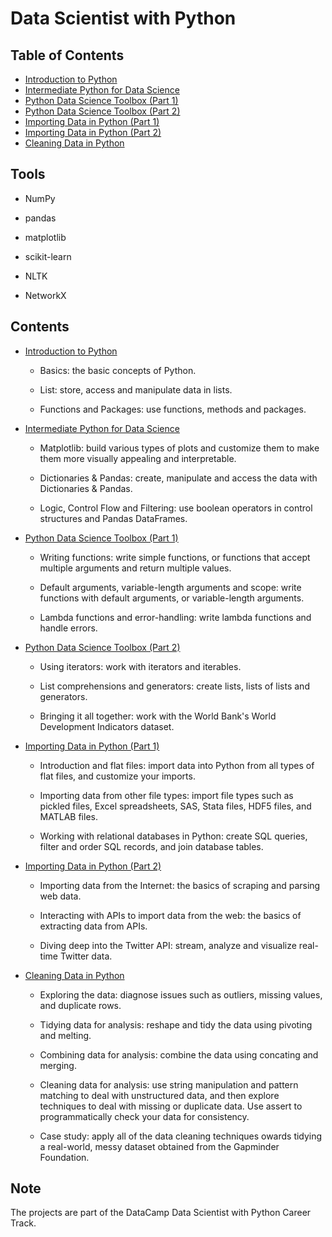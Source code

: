 # Data Scientist with Python

## Table of Contents
- [Introduction to Python](#1)
- [Intermediate Python for Data Science](#2)
- [Python Data Science Toolbox (Part 1)](#3)
- [Python Data Science Toolbox (Part 2)](#4)
- [Importing Data in Python (Part 1)](#5)
- [Importing Data in Python (Part 2)](#6)
- [Cleaning Data in Python](#7)

## Tools

- NumPy

- pandas

- matplotlib

- scikit-learn

- NLTK

- NetworkX

## Contents

<a id='1'></a>
- [Introduction to Python](https://github.com/iDataist/Introduction-to-Python)

  - Basics: the basic concepts of Python. 

  - List: store, access and manipulate data in lists.

  - Functions and Packages: use functions, methods and packages. 

<a id='2'></a>
- [Intermediate Python for Data Science](https://github.com/iDataist/Intermediate-Python-for-Data-Science)

  - Matplotlib: build various types of plots and customize them to make them more visually appealing and interpretable.

  - Dictionaries & Pandas: create, manipulate and access the data with Dictionaries & Pandas.

  - Logic, Control Flow and Filtering: use boolean operators in control structures and Pandas DataFrames. 

<a id='3'></a>
- [Python Data Science Toolbox (Part 1)](https://github.com/iDataist/Python-Data-Science-Toolbox-Part-1)

  - Writing functions: write simple functions, or functions that accept multiple arguments and return multiple values. 

  - Default arguments, variable-length arguments and scope: write functions with default arguments, or variable-length arguments. 

  - Lambda functions and error-handling: write lambda functions and handle errors. 

<a id='4'></a>
- [Python Data Science Toolbox (Part 2)](https://github.com/iDataist/Python-Data-Science-Toolbox-Part-2)

  - Using iterators: work with iterators and iterables.

  - List comprehensions and generators: create lists, lists of lists and generators. 

  - Bringing it all together: work with the World Bank's World Development Indicators dataset. 

<a id='5'></a>
- [Importing Data in Python (Part 1)](https://github.com/iDataist/Importing-Data-in-Python-Part-1)

  - Introduction and flat files: import data into Python from all types of flat files, and customize your imports.

  - Importing data from other file types: import file types such as pickled files, Excel spreadsheets, SAS, Stata files, HDF5 files, and MATLAB files. 

  - Working with relational databases in Python: create SQL queries, filter and order SQL records, and join database tables.
  
<a id='6'></a>
- [Importing Data in Python (Part 2)](https://github.com/iDataist/Importing-Data-in-Python-Part-2)

  - Importing data from the Internet: the basics of scraping and parsing web data.

  - Interacting with APIs to import data from the web: the basics of extracting data from APIs. 

  - Diving deep into the Twitter API: stream, analyze and visualize real-time Twitter data. 

<a id='7'></a>
- [Cleaning Data in Python](https://github.com/iDataist/Cleaning-Data-in-Python)

  - Exploring the data: diagnose issues such as outliers, missing values, and duplicate rows.

  - Tidying data for analysis: reshape and tidy the data using pivoting and melting.

  - Combining data for analysis: combine the data using concating and merging. 

  - Cleaning data for analysis: use string manipulation and pattern matching to deal with unstructured data, and then explore techniques to deal with missing or duplicate data. Use assert to programmatically check your data for consistency.

  - Case study: apply all of the data cleaning techniques owards tidying a real-world, messy dataset obtained from the Gapminder Foundation.

## Note

The projects are part of the DataCamp Data Scientist with Python Career Track. 
